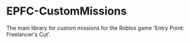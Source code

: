 # EPFC-CustomMissions
The main library for custom missions for the Roblox game 'Entry Point: Freelancer's Cut'.
